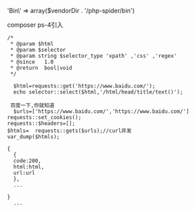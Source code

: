   'Bin\\' => array($vendorDir . '/php-spider/bin')
  
  composer ps-4引入
  
    /*
     * @param $html
     * @param $selector 
     * @param string $selector_type 'xpath' ,'css' ,'regex'
     * @since   1.0
     * @return  bool|void
     */
      
      $html=requests::get('https://www.baidu.com/');
      echo selector::select($html,'/html/head/title/text()');

     百度一下,你就知道
      $urls=['https://www.baidu.com/','https://www.baidu.com/']
    requests::set_cookies();
    requests::$headers=[];
    $htmls=  requests::gets($urls);//curl并发
    var_dump($htmls);

    {
      {
      code:200,
      html:html,
      url:url
      },
      ...

    }
      ...
